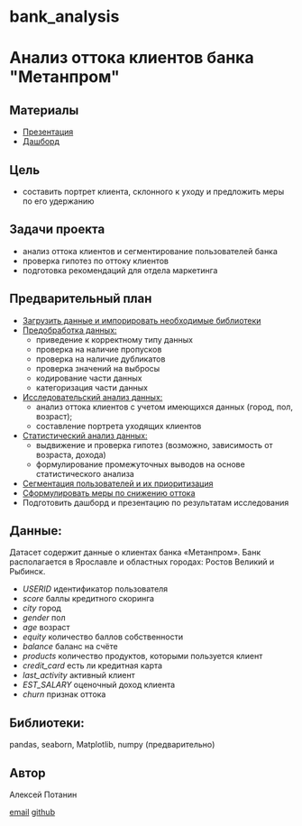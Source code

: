 # bank_analysis

# Анализ оттока клиентов банка "Метанпром"

## Материалы

- [Презентация](https://drive.google.com/file/d/1gQcplhCkoD454smszzXcrcpx9-fwDXc6/view?usp=sharing)
- [Дашборд](https://public.tableau.com/app/profile/alexey.potanin/viz/metanprom_dashboard/sheet1#1)


## Цель

- составить портрет клиента, склонного к уходу и предложить меры по его удержанию

## Задачи  проекта

- анализ оттока клиентов и сегментирование пользователей банка
- проверка гипотез по оттоку клиентов
- подготовка рекомендаций для отдела маркетинга


## Предварительный план

- [Загрузить данные и импорировать необходимые библиотеки](#title1)
- [Предобработка данных:](#title2)
    - приведение к корректному типу данных
    - проверка на наличие пропусков
    - проверка на наличие дубликатов
    - проверка значений на выбросы
    - кодирование части данных
    - категоризация части данных
- [Исследовательский анализ данных:](#title3)
    - анализ оттока клиентов с учетом имеющихся данных (город, пол, возраст);
    - составление портрета уходящих клиентов
- [Статистический анализ данных:](#title4)
    - выдвижение и проверка гипотез (возможно, зависимость от возраста, дохода)
    - формулирование промежуточных выводов на основе статистического анализа
- [Сегментация пользователей и их приоритизация](#title5)
- [Сформулировать меры по снижению оттока](#title6)
- Подготовить дашборд и презентацию по результатам исследования

## Данные:

Датасет содержит данные о клиентах банка «Метанпром». Банк располагается в Ярославле и областных городах: Ростов Великий и Рыбинск.

- *USERID* идентификатор пользователя
- *score* баллы кредитного скоринга
- *city* город
- *gender* пол
- *age* возраст
- *equity* количество баллов собственности
- *balance* баланс на счёте
- *products* количество продуктов, которыми пользуется клиент
- *credit_card* есть ли кредитная карта
- *last_activity* активный клиент
- *EST_SALARY* оценочный доход клиента
- *churn* признак оттока


## Библиотеки:

pandas, seaborn, Matplotlib, numpy (предварительно)

## Автор

Алексей Потанин

[email](avpotanin@gmail.com)
[github](https://github.com/potashka)

